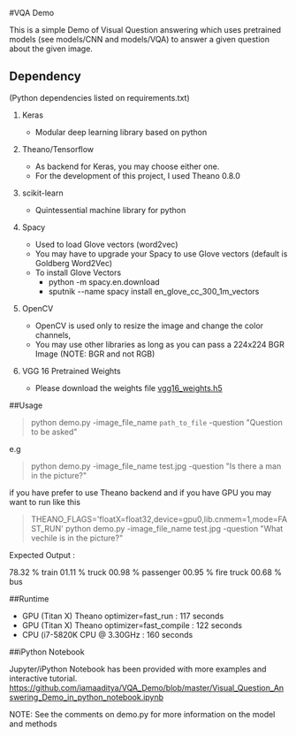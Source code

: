 #VQA Demo

This is a simple Demo of Visual Question answering which uses pretrained models (see models/CNN and models/VQA) to answer a given question about the given image.

## Dependency 

(Python dependencies listed on requirements.txt)

1. Keras
   * Modular deep learning library based on python

2. Theano/Tensorflow 
    * As backend for Keras, you may choose either one. 
    * For the development of this project, I used Theano 0.8.0

3. scikit-learn
   * Quintessential machine library for python

4. Spacy 
    * Used to load Glove vectors (word2vec)
    * You may have to upgrade your Spacy to use Glove vectors (default is Goldberg Word2Vec)
    * To install Glove Vectors
      * python -m spacy.en.download
      * sputnik --name spacy install en_glove_cc_300_1m_vectors

5. OpenCV 
    * OpenCV is used only to resize the image and change the color channels,
    * You may use other libraries as long as you can pass a 224x224 BGR Image (NOTE: BGR and not RGB)
  
6. VGG 16 Pretrained Weights
    * Please download the weights file [vgg16_weights.h5](https://drive.google.com/file/d/0Bz7KyqmuGsilT0J5dmRCM0ROVHc/view)

##Usage

> python demo.py -image_file_name `path_to_file` -question "Question to be asked"

e.g 

> python demo.py -image_file_name test.jpg -question "Is there a man in the picture?"


if you have prefer to use Theano backend and if you have GPU you may want to run like this

> THEANO_FLAGS='floatX=float32,device=gpu0,lib.cnmem=1,mode=FAST_RUN' python demo.py -image_file_name test.jpg -question "What vechile is in the picture?"


Expected Output :

78.32 %  train
01.11 %  truck
00.98 %  passenger
00.95 %  fire truck
00.68 %  bus


##Runtime

  * GPU (Titan X) Theano optimizer=fast_run       : 117 seconds
  * GPU (Titan X) Theano optimizer=fast_compile   : 122 seconds
  * CPU (i7-5820K CPU @ 3.30GHz                   : 160 seconds

##iPython Notebook

Jupyter/iPython Notebook has been provided with more examples and interactive tutorial.
<https://github.com/iamaaditya/VQA_Demo/blob/master/Visual_Question_Answering_Demo_in_python_notebook.ipynb>

NOTE:
See the comments on demo.py for more information on the model and methods

